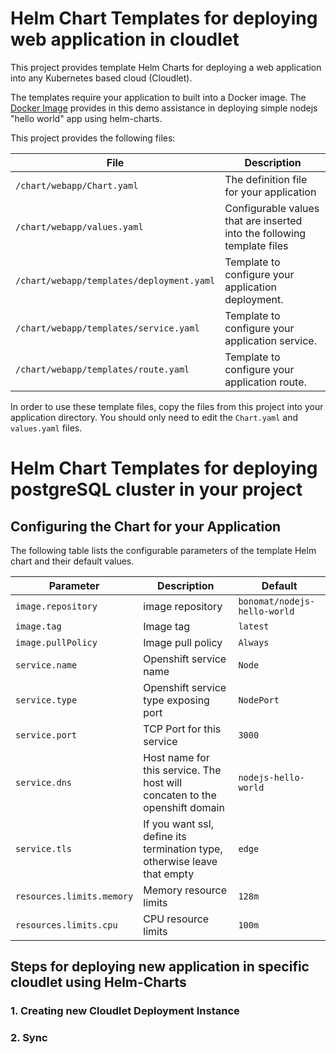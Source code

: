 # Helm Chart Templates for deploying web application in cloudlet


This project provides template Helm Charts for deploying a  web application into any Kubernetes based cloud (Cloudlet).

The templates require your application to built into a Docker image. The [Docker Image](https://hub.docker.com/r/bonomat/nodejs-hello-world)  provides in this demo assistance in deploying simple nodejs "hello world" app using helm-charts.

This project provides the following files:

| File                                              | Description                                                           |
|---------------------------------------------------|-----------------------------------------------------------------------|  
| `/chart/webapp/Chart.yaml`                    | The definition file for your application                           | 
| `/chart/webapp/values.yaml`                   | Configurable values that are inserted into the following template files      |        
| `/chart/webapp/templates/deployment.yaml`     | Template to configure your application deployment.                 | 
| `/chart/webapp/templates/service.yaml`        | Template to configure your application service.                 |
| `/chart/webapp/templates/route.yaml`          | Template to configure your application route.                 | 

In order to use these template files, copy the files from this project into your application directory. You should only need to edit the `Chart.yaml` and `values.yaml` files.

# Helm Chart Templates for deploying postgreSQL cluster in your project



## Configuring the Chart for your Application

The following table lists the configurable parameters of the template Helm chart and their default values.

| Parameter                  | Description                                     | Default                                                    |
| -----------------------    | ---------------------------------------------   | ---------------------------------------------------------- |
| `image.repository`         | image repository                                | `bonomat/nodejs-hello-world`                                 |
| `image.tag`                | Image tag                                       | `latest`                                                    |
| `image.pullPolicy`         | Image pull policy                               | `Always`                                                   
| `service.name`             | Openshift service name                                | `Node`                                                     |
| `service.type`             | Openshift service type exposing port                  | `NodePort`                                                 |
| `service.port`             | TCP Port for this service                       | `3000` |
| `service.dns`             | Host name for this service. The host will concaten to the openshift domain                    |`nodejs-hello-world` |
| `service.tls`             | If you want ssl, define its termination type, otherwise leave that empty                 |`edge` |
| `resources.limits.memory`  | Memory resource limits                          | `128m`                                                     |
| `resources.limits.cpu`     | CPU resource limits                             | `100m`                                                     |

## Steps for deploying new application in specific cloudlet using Helm-Charts
### 1. Creating new Cloudlet Deployment Instance 
### 2. Sync 